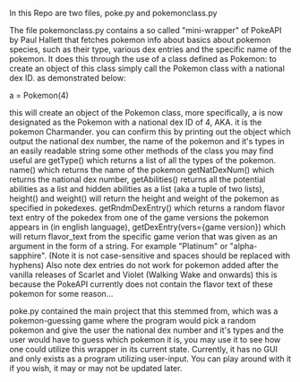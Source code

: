 In this Repo are two files, poke.py and pokemonclass.py


The file pokemonclass.py contains a so called "mini-wrapper" of PokeAPI by Paul Hallett that fetches pokemon info about basics about pokemon species, such as their type, various dex entries and the specific name of the pokemon. It does this through the use of a class
defined as Pokemon:
to create an object of this class simply call the Pokemon class with a national dex ID. as demonstrated below:

a = Pokemon(4)

this will create an object of the Pokemon class, more specifically, a is now designated as the Pokemon with a national dex ID of 4, AKA. it is the pokemon Charmander.
you can confirm this by printing out the object which output the national dex number, the name of the pokemon and it's types in an easily readable string
some other methods of the class you may find useful are getType() which returns a list of all the types of the pokemon. name() which returns the name of the pokemon
getNatDexNum() which returns the national dex number, getAbilities() returns all the potential abilities as a list and hidden abilities as a list (aka a tuple of two lists), height() and weight() will return the height and weight of the pokemon as specified in pokedexes. 
getRndmDexEntry() which returns a random flavor text entry of the pokedex from one of the game versions the pokemon appears in (in english language), getDexEntry(vers={game version}) which will return flavor_text from the specific game verion that was given as an argument in the form of a string. For example "Platinum" or "alpha-sapphire".
(Note it is not case-sensitive and spaces should be replaced with hyphens)
Also note dex entries do not work for pokemon added after the vanilla releases of Scarlet and Violet (Walking Wake and onwards)
this is because the PokeAPI currently does not contain the flavor text of these pokemon for some reason...

poke.py contained the main project that this stemmed from, which was a pokemon-guessing game where the program would pick a random pokemon and give the user the national dex number and it's types and the user would have to guess which pokemon it is, you may use it to see how one could utilize this wrapper in its current state.
Currently, it has no GUI and only exists as a program utilizing user-input. You can play around with it if you wish, it may or may not be updated later.
